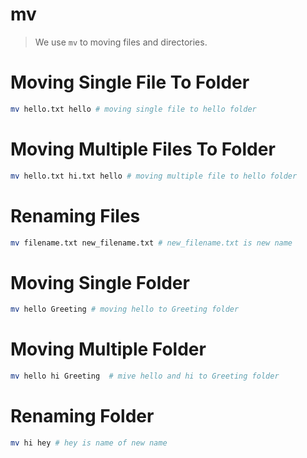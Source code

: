 # mv

> We use `mv` to moving files and directories.


# Moving Single File To Folder

```sh
mv hello.txt hello # moving single file to hello folder
```

# Moving Multiple Files To Folder

```sh
mv hello.txt hi.txt hello # moving multiple file to hello folder
```

# Renaming Files

```sh
mv filename.txt new_filename.txt # new_filename.txt is new name
```

# Moving Single Folder

```sh
mv hello Greeting # moving hello to Greeting folder
```

# Moving Multiple Folder

```sh
mv hello hi Greeting  # mive hello and hi to Greeting folder
```

# Renaming Folder

```sh
mv hi hey # hey is name of new name
```